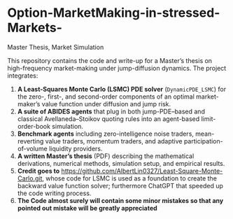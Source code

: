 # Option-MarketMaking-in-stressed-Markets-
Master Thesis, Market Simulation

This repository contains the code and write-up for a Master’s thesis on high-frequency market-making under jump-diffusion dynamics.  The project integrates:

1. **A Least-Squares Monte Carlo (LSMC) PDE solver** (`DynamicPDE_LSMC`) for the zero-, first-, and second-order components of an optimal market-maker’s value function under diffusion and jump risk.  
2. **A suite of ABIDES agents** that plug in both jump-PDE–based and classical Avellaneda–Stoikov quoting rules into an agent-based limit-order-book simulation.  
3. **Benchmark agents** including zero-intelligence noise traders, mean-reverting value traders, momentum traders, and adaptive participation-of-volume liquidity providers.  
4. **A written Master’s thesis** (PDF) describing the mathematical derivations, numerical methods, simulation setup, and empirical results.
5. **Credit goes to** https://github.com/AlbertLin0327/Least-Square-Monte-Carlo.git, whose code for LSMC is used as a foundation to create the backward value function solver; furthermore ChatGPT that speeded up the code writing process.
6. **The Code almost surely will contain some minor mistakes so that any pointed out mistake will be greatly appreciated** 

   
